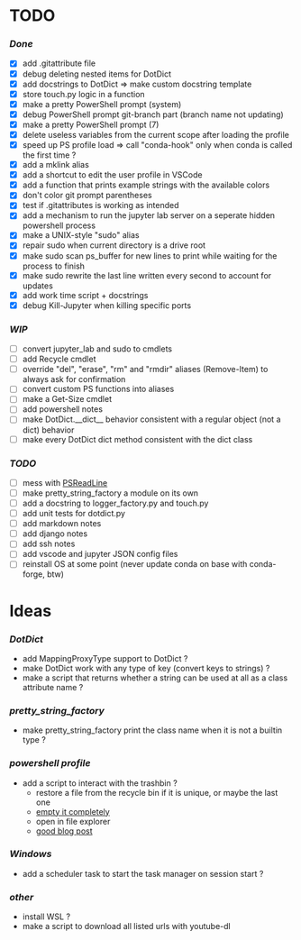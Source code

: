 # TODO

### *Done*
- [x] add .gitattribute file
- [x] debug deleting nested items for DotDict
- [x] add docstrings to DotDict => make custom docstring template
- [x] store touch.py logic in a function
- [x] make a pretty PowerShell prompt (system)
- [x] debug PowerShell prompt git-branch part (branch name not updating)
- [x] make a pretty PowerShell prompt (7)
- [x] delete useless variables from the current scope after loading the profile
- [x] speed up PS profile load => call "conda-hook" only when conda is called the first time ?
- [x] add a mklink alias
- [x] add a shortcut to edit the user profile in VSCode
- [x] add a function that prints example strings with the available colors
- [x] don't color git prompt parentheses
- [x] test if .gitattributes is working as intended
- [x] add a mechanism to run the jupyter lab server on a seperate hidden powershell process
- [x] make a UNIX-style "sudo" alias
- [x] repair sudo when current directory is a drive root
- [x] make sudo scan ps_buffer for new lines to print while waiting for the process to finish
- [x] make sudo rewrite the last line written every second to account for updates
- [x] add work time script + docstrings
- [x] debug Kill-Jupyter when killing specific ports

### *WIP*
- [ ] convert jupyter_lab and sudo to cmdlets
- [ ] add Recycle cmdlet
- [ ] override "del", "erase", "rm" and "rmdir" aliases (Remove-Item) to always ask for confirmation
- [ ] convert custom PS functions into aliases
- [ ] make a Get-Size cmdlet
- [ ] add powershell notes
- [ ] make DotDict.\_\_dict__ behavior consistent with a regular object (not a dict) behavior
- [ ] make every DotDict dict method consistent with the dict class

### *TODO*
- [ ] mess with [PSReadLine](https://learn.microsoft.com/en-us/powershell/module/psreadline/?view=powershell-7.3)
- [ ] make pretty_string_factory a module on its own
- [ ] add a docstring to logger_factory.py and touch.py
- [ ] add unit tests for dotdict.py
- [ ] add markdown notes
- [ ] add django notes
- [ ] add ssh notes
- [ ] add vscode and jupyter JSON config files
- [ ] reinstall OS at some point (never update conda on base with conda-forge, btw)

# Ideas

### *DotDict*
- add MappingProxyType support to DotDict ?
- make DotDict work with any type of key (convert keys to strings) ?
- make a script that returns whether a string can be used at all as a class attribute name ?

### *pretty_string_factory*
- make pretty_string_factory print the class name when it is not a builtin type ?

### *powershell profile*
- add a script to interact with the trashbin ?
    - restore a file from the recycle bin if it is unique, or maybe the last one
    - [empty it completely](https://learn.microsoft.com/en-us/powershell/module/microsoft.powershell.management/clear-recyclebin?view=powershell-7.3)
    - open in file explorer
    - [good blog post](https://jdhitsolutions.com/blog/powershell/7024/managing-the-recycle-bin-with-powershell/)

### *Windows*
- add a scheduler task to start the task manager on session start ?

### *other*
- install WSL ?
- make a script to download all listed urls with youtube-dl
